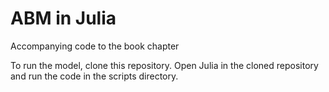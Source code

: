 # ABM in Julia
Accompanying code to the book chapter

To run the model, clone this repository. Open Julia in the cloned repository and run the code in the scripts directory.